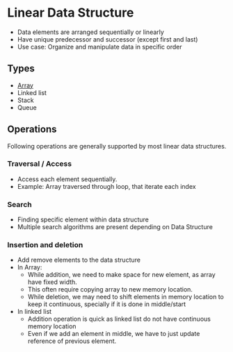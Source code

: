 # Linear Data Structure

- Data elements are arranged sequentially or linearly
- Have unique predecessor and successor (except first and last)
- Use case: Organize and manipulate data in specific order

## Types

- [Array](./11_array.md)
- Linked list
- Stack
- Queue

## Operations

Following operations are generally supported by most linear data structures.

### Traversal / Access
- Access each element sequentially.
- Example: Array traversed through loop, that iterate each index

### Search

- Finding specific element within data structure
- Multiple search algorithms are present depending on Data Structure

### Insertion and deletion

- Add remove elements to the data structure
- In Array:
  - While addition, we need to make space for new element, as array have fixed width.
  - This often require copying array to new memory location.
  - While deletion, we may need to shift elements in memory location to keep it continuous, specially if it is done in middle/start
- In linked list
  - Addition operation is quick as linked list do not have continuous memory location
  - Even if we add an element in middle, we have to just update reference of previous element.